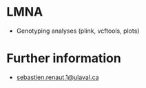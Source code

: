 # LMNA
  * Genotyping analyses (plink, vcftools, plots)




# Further information
  * sebastien.renaut.1@ulaval.ca
